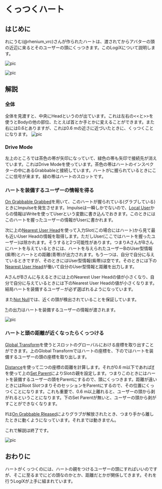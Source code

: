 # くっつくハート

## はじめに

れにうむ(@rhenium_vrc)さんが作られたハートは、渡されてからアバターの頭の近辺に来るとそのユーザーの頭にくっつきます。このLogiXについて説明します。

![pic](https://pbs.twimg.com/media/ETjQGOeUYAATJQl?format=jpg&name=large "pic")

![pic](https://pbs.twimg.com/media/ETjQNcBUYAEvt7q?format=jpg&name=medium "pic")


## 解説

### 全体
全体を見渡すと、中央にHeadというのが出ています。これは左右の<<と>>を使うとBodyの他の部位、たとえば首とか手とかに変えることができます。また右には0.6とありますが、これは0.6 mの近さに近づいたときに、くっつくことになります。
![pic](https://pbs.twimg.com/media/ETjQGMvU8AIoBnP?format=jpg&name=large "pic")

### Drive Mode
左上のところでは茶色の帯が矢印になっていて、緑色の帯も矢印で接続先が消えています。これはDrive Modeを使っています。茶色の帯はハートのインスペクターの中にあるGrabbableと接続しています。ハートがに握られているときにここに信号が来ます。緑の帯はハートのスロットです。

### ハートを装備するユーザーの情報を得る
[On Grabbable Grabbed](https://neosvrjp.memo.wiki/d/On%20Grabbable%20Grabbed)を用いて、このハートが握られている(グラブしている)ときにImpulseを発生させます。Impulseは一瞬しかでないので、[Local User](https://neosvrjp.memo.wiki/d/Local%20User)からの情報はWriteを使ってUserという変数に書き込んでおきます。このときにはこのハートを握ったユーザーの情報がUserに書かれます。

次に上の[Nearest User Head](https://neosvrjp.memo.wiki/d/Nearest%20User%20Head)を使って入力Slot(この場合にはハート)から見て最も近いUser Headの情報を取得します。ただしUser(ここではハートを握ったユーザー)は除かれます。そうすると2つ可能性があります。つまりAさんがBさんにハートを与えているときには、ハートを与えられたユーザーBのUser型情報(紫帯)とハートとの距離(青帯)が出力されます。もう一つは、自分で自分に与えているときですが、そのときにはUser型情報(紫帯)は空です。そのときには下の[Nearest User Head](https://neosvrjp.memo.wiki/d/Nearest%20User%20Head)が働いて自分のUser型情報と距離を出力します。

AさんがBさんに与えるときには上のNearest User Headの値が小さくなり、自分で自分に与えているときには下のNearest User Headの値が小さくなります。結局ハートを装備するユーザ－が必ず選ばれるようになっています。

また[Not Null](https://neosvrjp.memo.wiki/d/NotNull)では、近くの頭が検出されていることを保証しています。

[?:](https://neosvrjp.memo.wiki/d/%3f%3a)の出力はハートを装備するユーザーの情報が渡されます。

<!-- NotNullの役割は？ -->


![pic](https://pbs.twimg.com/media/ETjQGM6UMAA2BKY?format=jpg&name=large "pic")

### ハートと頭の距離が近くなったらくっつける
[Global Transform](https://neosvrjp.memo.wiki/d/Global%20Transform)を使うとスロットのグローバルにおける座標を取り出すことができます。上のGlobal Transformではハートの座標を、下のではハートを装備するユーザーの頭の座標を取り出します。

[Distance](https://neosvrjp.memo.wiki/d/Distance)を使って二つの座標の距離を計算します。それが0.6 m以下であれば[If](https://neosvrjp.memo.wiki/d/If)を使って上の[Set Parent](https://neosvrjp.memo.wiki/d/Set%20Parent)によりSlotの親を設定します。つまりこのときにはハートを装備するユーザーの頭をParentにするので、頭にくっつきます。距離が遠いときにはRoot SlotつまりそのセッションをParentにするので、その位置にくっつくことになります。これも重要で、0.6 m以上離れると、ユーザーの頭から剥がれるということになります。下のSet Parentが無いと、ユーザーの頭から剥がすことができなくなります。

Ifは[On Grabbable Rleased](https://neosvrjp.memo.wiki/d/On%20Grabbable%20Released)によりグラブが解放されたとき、つまり手から離したときに動くようになっています。それまでは動きません。

これで解説は終了です。

![pic](https://pbs.twimg.com/media/ETjQGNlU0AAIdHc?format=jpg&name=large "pic")


## おわりに

ハートがくっつくのには、ハートの親をつけるユーザーの頭にすればいいのですが、そこに至るまでにどの頭なのかとか、距離だとかが関係してきます。それを行うLogiXが上手に組まれています。
